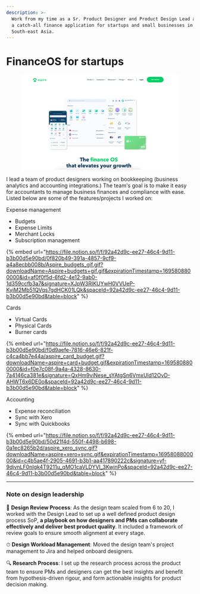 ```yaml
---
description: >-
  Work from my time as a Sr. Product Designer and Product Design Lead at Aspire,
  a catch-all finance application for startups and small businesses in
  South-east Asia.
---
```


# FinanceOS for startups



<figure><img src="../../.gitbook/assets/image (14) (1).png" alt=""><figcaption></figcaption></figure>

I lead a team of product designers working on bookkeeping (business analytics and accounting integrations.) The team's goal is to make it easy for accountants to manage business finances and compliance with ease. Listed below are some of the features/projects I worked on:

Expense management

* Budgets
* Expense Limits
* Merchant Locks
* Subscription management

{% embed url="https://file.notion.so/f/f/92a42d9c-ee27-46c4-9d11-b3b00d5e90bd/0f820b49-391a-4857-9cf9-a4a8ecbb008b/Aspire_budgets_gif.gif?downloadName=Aspire+budgets+gif.gif&expirationTimestamp=1695808800000&id=af0f0f5d-6fd2-4e12-9ab0-1d359ccfb3a7&signature=XJpW3RIKUYwH0VVUeP-KyjM2Mb51QVqs7gdHCK01LQk&spaceId=92a42d9c-ee27-46c4-9d11-b3b00d5e90bd&table=block" %}

Cards

* Virtual Cards
* Physical Cards
* Burner cards

{% embed url="https://file.notion.so/f/f/92a42d9c-ee27-46c4-9d11-b3b00d5e90bd/f0d9aefe-7816-46e6-821f-c4ca4bb7e44a/aspire_card_budget.gif?downloadName=aspire+card+budget.gif&expirationTimestamp=1695808800000&id=f0e7c08f-9a4a-4328-8630-7a4146ca381e&signature=QxHm9viNese_sYAtgSn6VmxUld12OvD-AHWT6x6DE0o&spaceId=92a42d9c-ee27-46c4-9d11-b3b00d5e90bd&table=block" %}

Accounting

* Expense reconciliation
* Sync with Xero
* Sync with Quickbooks

{% embed url="https://file.notion.so/f/f/92a42d9c-ee27-46c4-9d11-b3b00d5e90bd/50d21f4d-550f-4498-b698-0a1ec8265b2d/aspire_xero_sync.gif?downloadName=aspire+xero+sync.gif&expirationTimestamp=1695808800000&id=c4b5ae4f-2905-4691-b3b1-aa417890222c&signature=yf-9djvnLF0nIgk4T9211u_qMO1caVLDYVI_3KwjnPo&spaceId=92a42d9c-ee27-46c4-9d11-b3b00d5e90bd&table=block" %}

***

### Note on design leadership

🦄 **Design Review Process**: As the design team scaled from 6 to 20, I worked with the Design Lead to set up a well defined product design process SoP, **a playbook on how designers and PMs can collaborate effectively and deliver best product quality**. It included a framework of review goals to ensure smooth alignment at every stage.

⏱ **Design Workload Management**: Moved the design team's project management to Jira and helped onboard designers.

🔍 **Research Process**: I set up the research process across the product team to ensure PMs and designers can get the best insights and benefit from hypothesis-driven rigour, and form actionable insights for product decision making.
